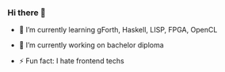 ### Hi there 👋

- 🌱 I’m currently learning gForth, Haskell, LISP, FPGA, OpenCL

- 🔭 I’m currently working on bachelor diploma 

- ⚡ Fun fact: I hate frontend techs


<!--
**gHuwk/gHuwk** is a ✨ _special_ ✨ repository because its `README.md` (this file) appears on your GitHub profile.

Here are some ideas to get you started:

- 🔭 I’m currently working on ...
- 🌱 I’m currently learning ...
- 👯 I’m looking to collaborate on ...
- 🤔 I’m looking for help with ...
- 💬 Ask me about ...
- 📫 How to reach me: ...
- 😄 Pronouns: ...
- ⚡ Fun fact: ...
-->
